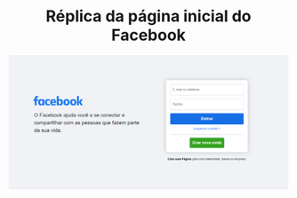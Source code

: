 <h1 align="center">Réplica da página inicial do Facebook</h1>

<p align="center">
  <img src="facebook.png">
</p>
